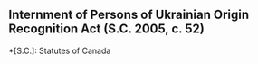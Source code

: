 ## Internment of Persons of Ukrainian Origin Recognition Act (S.C. 2005, c. 52)
  *[S.C.]: Statutes of Canada
